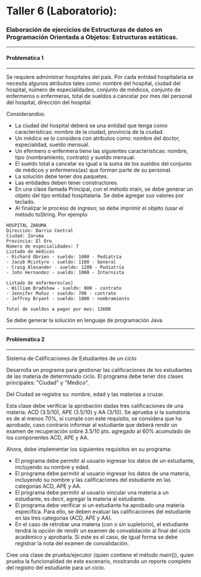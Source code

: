 # Taller 6 (Laboratorio): 
### Elaboración de ejercicios de Estructuras de datos en Programación Orientada a Objetos: Estructuras estáticas.

---
#### Problemática 1
---
Se requiere administrar hospitales del país. Por cada entidad hospitalaria se necesita algunos atributos tales como: nombre del hospital, ciudad del hospital, número de especialidades, conjunto de médicos, conjunto de enfermeros o enfermeras, total de sueldos a cancelar por mes del personal del hospital, dirección del hospital.

Considerandos:

* La ciudad del hospital deberá se una entidad que tenga como características: nombre de la ciudad, provincia de la ciudad.
* Un médico se lo considera con atributos como: nombre del doctor, especialidad, sueldo mensual.
* Un efermero o enfermera tiene las siguientes características: nombre, tipo (nombramiento, contrato) y sueldo mensual.
* El sueldo total a cancelar es igual a la suma de los sueldos del conjunto de médicos y enfermeros(as) que forman parte de su personal.
* La solución debe tener dos paquetes.
* Las entidades deben tener constructores.
* En una clase llamada Principal, con el método main, se debe generar un objeto del tipo entidad hospitalaria. Se debe agregar sus valores por teclado.
* Al finalizar le proceso de ingreso; se debe imprimir el objeto (usar el método toString. Por ejemplo

```
HOSPITAL ZARUMA
Dirección: Barrio Central
Ciudad: Zaruma 
Provincia: El Oro
Número de especialidades: 7
Listado de médicos
- Richard Obrien - sueldo: 1000 - Pediatría
- Jacob Mcintyre - sueldo: 1100 - General
- Craig Alexander - sueldo: 1200 - Pediatría
- John Hernandez - sueldo: 1000 - Internista

Listado de enfermeros(as)
- William Bradshaw - sueldo: 800 - contrato
- Jennifer Muñoz - sueldo: 700 - contrato
- Jeffrey Bryant - sueldo: 1000 - nombramiento

Total de sueldos a pagar por mes: 13600
```

Se debe generar la solución en lenguaje de programación Java

---
#### Problemática 2
---

Sistema de Calificaciones de Estudiantes de un ciclo

Desarrolla un programa para gestionar las calificaciones de los estudiantes de las materia de determinado ciclo. El programa debe tener dos clases principales: "Ciudad" y "Medico".

Del Ciudad se registra su: nombre, edad y las materias a cruzar.

Esta clase debe verificar la aprobación dadas tres calificaciones de una materia: ACD (3.5/10), APE (3.5/10) y AA (3/10). Se aprueba si la sumatoria es de al menos 70%, si cumple con este requisito, se considera que ha aprobado, caso contrario informar al estudiante que deberá rendir un examen de recuperación sobre 3.5/10 pts. agregado al 60% acumulado de los componentes ACD, APE y AA.

Ahora, debe implementar los siguientes requisitos en su programa:

- El programa debe permitir al usuario ingresar los datos de un estudiante, incluyendo su nombre y edad.
- El programa debe permitir al usuario ingresar los datos de una materia, incluyendo su nombre y las calificaciones del estudiante en las categorías ACD, APE y AA.
- El programa debe permitir al usuario vincular una materia a un estudiante, es decir, agregar la materia al estudiante.
- El programa debe verificar si un estudiante ha aprobado una materia específica. Para ello, se deben evaluar las calificaciones del estudiante en las tres categorías (ACD, APE y AA).
- En el caso de retrobar una materia (con o sin supletorio), el estudiante tendrá la opción de rendir un examen de convalidación al final del ciclo académico y aprobarla. Si este es el caso, de igual forma se debe registrar la nota del examen de convalidación. 

Cree una clase de prueba/ejecutor (quien contiene el método main()), quien prueba la funcionalidad de este escenario, mostrando un reporte completo del registro del estudiante para un ciclo. 

